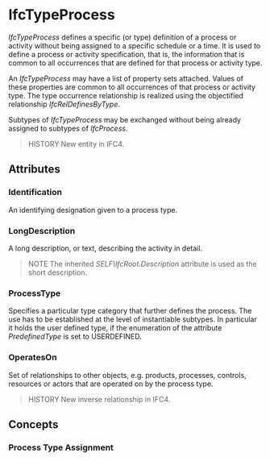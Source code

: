 # IfcTypeProcess

_IfcTypeProcess_ defines a specific (or type) definition of a process or activity without being assigned to a specific schedule or a time. It is used to define a process or activity specification, that is, the information that is common to all occurrences that are defined for that process or activity type.
<!-- end of short definition -->

An _IfcTypeProcess_ may have a list of property sets attached. Values of these properties are common to all occurrences of that process or activity type. The type occurrence relationship is realized using the objectified relationship _IfcRelDefinesByType_.

Subtypes of _IfcTypeProcess_ may be exchanged without being already assigned to subtypes of _IfcProcess_.

> HISTORY New entity in IFC4.

## Attributes

### Identification
An identifying designation given to a process type.

### LongDescription
A long description, or text, describing the activity in detail.
> NOTE The inherited _SELF\IfcRoot.Description_ attribute is used as the short description.

### ProcessType
Specifies a particular type category that further defines the process. The use has to be established at the level of instantiable subtypes. In particular it holds the user defined type, if the enumeration of the attribute _PredefinedType_ is set to USERDEFINED.

### OperatesOn
Set of relationships to other objects, e.g. products, processes, controls, resources or actors that are operated on by the process type.
> HISTORY New inverse relationship in IFC4.

## Concepts

### Process Type Assignment



